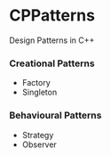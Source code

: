 # CPPatterns

Design Patterns in C++

### Creational Patterns

- Factory
- Singleton

### Behavioural Patterns

- Strategy
- Observer
